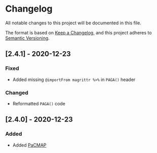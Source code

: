 # Changelog
All notable changes to this project will be documented in this file.

The format is based on [Keep a Changelog](https://keepachangelog.com/en/1.0.0/),
and this project adheres to [Semantic Versioning](https://semver.org/spec/v2.0.0.html).

## [2.4.1] - 2020-12-23

### Fixed
- Added missing `@importFrom magrittr %>%` in `PAGA()` header

### Changed
- Reformatted `PAGA()` code


## [2.4.0] - 2020-12-23

### Added
- Added [PaCMAP](https://github.com/YingfanWang/PaCMAP)
